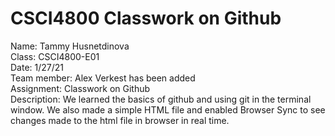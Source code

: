 # CSCI4800 Classwork on Github
Name: Tammy Husnetdinova <br />
Class: CSCI4800-E01 <br />
Date: 1/27/21 <br />
Team member: Alex Verkest has been added <br />
Assignment: Classwork on Github <br />
Description: We learned the basics of github and using git in the terminal window. We also made a simple HTML file and enabled Browser Sync to see changes made to the html file in browser in real time. <br />

